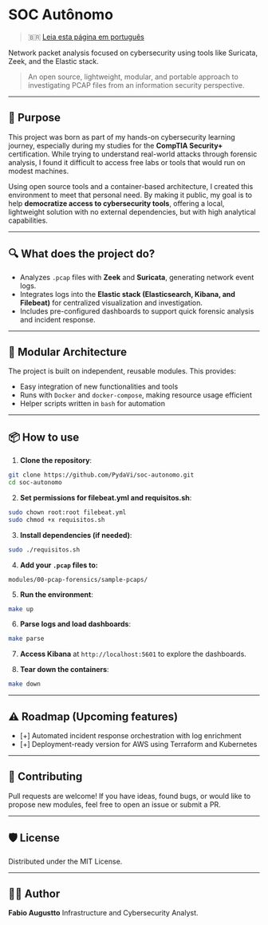 # SOC Autônomo

> 🇧🇷 [Leia esta página em português](./README.pt-br.md)

Network packet analysis focused on cybersecurity using tools like Suricata, Zeek, and the Elastic stack.

> An open source, lightweight, modular, and portable approach to investigating PCAP files from an information security perspective.

---

## 🎯 Purpose

This project was born as part of my hands-on cybersecurity learning journey, especially during my studies for the **CompTIA Security+** certification. While trying to understand real-world attacks through forensic analysis, I found it difficult to access free labs or tools that would run on modest machines.

Using open source tools and a container-based architecture, I created this environment to meet that personal need. By making it public, my goal is to help **democratize access to cybersecurity tools**, offering a local, lightweight solution with no external dependencies, but with high analytical capabilities.

---

## 🔍 What does the project do?

* Analyzes `.pcap` files with **Zeek** and **Suricata**, generating network event logs.
* Integrates logs into the **Elastic stack (Elasticsearch, Kibana, and Filebeat)** for centralized visualization and investigation.
* Includes pre-configured dashboards to support quick forensic analysis and incident response.

---

## 🧱 Modular Architecture

The project is built on independent, reusable modules. This provides:

* Easy integration of new functionalities and tools
* Runs with `Docker` and `docker-compose`, making resource usage efficient
* Helper scripts written in `bash` for automation

---

## 📦 How to use

1. **Clone the repository**:

```bash
git clone https://github.com/PydaVi/soc-autonomo.git
cd soc-autonomo
```

2. **Set permissions for filebeat.yml and requisitos.sh**:

```bash
sudo chown root:root filebeat.yml
sudo chmod +x requisitos.sh
```

3. **Install dependencies (if needed)**:

```bash
sudo ./requisitos.sh
```

4. **Add your `.pcap` files to:**

```
modules/00-pcap-forensics/sample-pcaps/
```

5. **Run the environment**:

```bash
make up
```

6. **Parse logs and load dashboards**:

```bash
make parse
```

7. **Access Kibana** at `http://localhost:5601` to explore the dashboards.

8. **Tear down the containers**:

```bash
make down
```

---

## ⚠️ Roadmap (Upcoming features)

* \[+] Automated incident response orchestration with log enrichment
* \[+] Deployment-ready version for AWS using Terraform and Kubernetes

---

## 🤝 Contributing

Pull requests are welcome! If you have ideas, found bugs, or would like to propose new modules, feel free to open an issue or submit a PR.

---

## 🛡 License

Distributed under the MIT License.

---

## 👨‍💻 Author

**Fabio Augustto**
Infrastructure and Cybersecurity Analyst.

